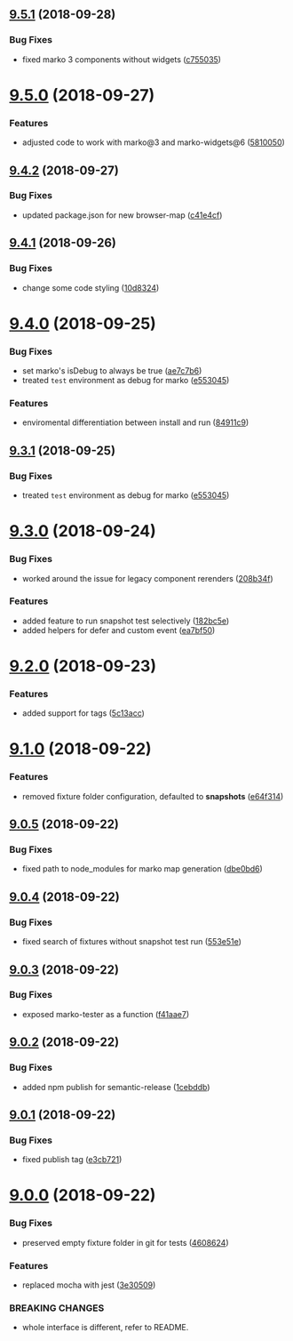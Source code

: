 ## [9.5.1](https://github.com/oxala/marko-tester/compare/v9.5.0...v9.5.1) (2018-09-28)


### Bug Fixes

* fixed marko 3 components without widgets ([c755035](https://github.com/oxala/marko-tester/commit/c755035))

# [9.5.0](https://github.com/oxala/marko-tester/compare/v9.4.2...v9.5.0) (2018-09-27)


### Features

* adjusted code to work with marko@3 and marko-widgets@6 ([5810050](https://github.com/oxala/marko-tester/commit/5810050))

## [9.4.2](https://github.com/oxala/marko-tester/compare/v9.4.1...v9.4.2) (2018-09-27)


### Bug Fixes

* updated package.json for new browser-map ([c41e4cf](https://github.com/oxala/marko-tester/commit/c41e4cf))

## [9.4.1](https://github.com/oxala/marko-tester/compare/v9.4.0...v9.4.1) (2018-09-26)


### Bug Fixes

* change some code styling ([10d8324](https://github.com/oxala/marko-tester/commit/10d8324))

# [9.4.0](https://github.com/oxala/marko-tester/compare/v9.3.0...v9.4.0) (2018-09-25)


### Bug Fixes

* set marko's isDebug to always be true ([ae7c7b6](https://github.com/oxala/marko-tester/commit/ae7c7b6))
* treated `test` environment as debug for marko ([e553045](https://github.com/oxala/marko-tester/commit/e553045))


### Features

* enviromental differentiation between install and run ([84911c9](https://github.com/oxala/marko-tester/commit/84911c9))

## [9.3.1](https://github.com/oxala/marko-tester/compare/v9.3.0...v9.3.1) (2018-09-25)


### Bug Fixes

* treated `test` environment as debug for marko ([e553045](https://github.com/oxala/marko-tester/commit/e553045))

# [9.3.0](https://github.com/oxala/marko-tester/compare/v9.2.0...v9.3.0) (2018-09-24)


### Bug Fixes

* worked around the issue for legacy component rerenders ([208b34f](https://github.com/oxala/marko-tester/commit/208b34f))


### Features

* added feature to run snapshot test selectively ([182bc5e](https://github.com/oxala/marko-tester/commit/182bc5e))
* added helpers for defer and custom event ([ea7bf50](https://github.com/oxala/marko-tester/commit/ea7bf50))

# [9.2.0](https://github.com/oxala/marko-tester/compare/v9.1.0...v9.2.0) (2018-09-23)


### Features

* added support for <await/> tags ([5c13acc](https://github.com/oxala/marko-tester/commit/5c13acc))

# [9.1.0](https://github.com/oxala/marko-tester/compare/v9.0.5...v9.1.0) (2018-09-22)


### Features

* removed fixture folder configuration, defaulted to __snapshots__ ([e64f314](https://github.com/oxala/marko-tester/commit/e64f314))

## [9.0.5](https://github.com/oxala/marko-tester/compare/v9.0.4...v9.0.5) (2018-09-22)


### Bug Fixes

* fixed path to node_modules for marko map generation ([dbe0bd6](https://github.com/oxala/marko-tester/commit/dbe0bd6))

## [9.0.4](https://github.com/oxala/marko-tester/compare/v9.0.3...v9.0.4) (2018-09-22)


### Bug Fixes

* fixed search of fixtures without snapshot test run ([553e51e](https://github.com/oxala/marko-tester/commit/553e51e))

## [9.0.3](https://github.com/oxala/marko-tester/compare/v9.0.2...v9.0.3) (2018-09-22)


### Bug Fixes

* exposed marko-tester as a function ([f41aae7](https://github.com/oxala/marko-tester/commit/f41aae7))

## [9.0.2](https://github.com/oxala/marko-tester/compare/v9.0.1...v9.0.2) (2018-09-22)


### Bug Fixes

* added npm publish for semantic-release ([1cebddb](https://github.com/oxala/marko-tester/commit/1cebddb))

## [9.0.1](https://github.com/oxala/marko-tester/compare/v9.0.0...v9.0.1) (2018-09-22)


### Bug Fixes

* fixed publish tag ([e3cb721](https://github.com/oxala/marko-tester/commit/e3cb721))

# [9.0.0](https://github.com/oxala/marko-tester/compare/v8.5.1...v9.0.0) (2018-09-22)


### Bug Fixes

* preserved empty fixture folder in git for tests ([4608624](https://github.com/oxala/marko-tester/commit/4608624))


### Features

* replaced mocha with jest ([3e30509](https://github.com/oxala/marko-tester/commit/3e30509))


### BREAKING CHANGES

* whole interface is different, refer to README.
